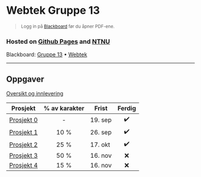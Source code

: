 # Webtek Gruppe 13
> <small>Logg in på [Blackboard](https://ntnu.blackboard.com/ultra/) før du åpner PDF-ene.</small>

### Hosted on [Github Pages](https://brage-andreas.github.io/webtek-gruppe-13/) and [NTNU](https://folk.ntnu.no/philipbk/webtek-gruppe-13/)
Blackboard: [Gruppe 13](https://ntnu.blackboard.com/webapps/blackboard/execute/modulepage/viewGroup?course_id=_43546_1&group_id=_607042_1) • [Webtek](https://ntnu.blackboard.com/webapps/blackboard/execute/modulepage/viewGroup?course_id=_43546_1&group_id=_607042_1)

---

## Oppgaver

[Oversikt og innlevering](https://ntnu.blackboard.com/webapps/blackboard/content/listContent.jsp?course_id=_43546_1&content_id=_2148021_1&mode=reset")

| Prosjekt                                                                                                                                               | % av karakter | Frist   | Ferdig |
| ------------------------------------------------------------------------------------------------------------------------------------------------------ | :-----------: | ------- | :----: |
| [Prosjekt 0](https://ntnu.blackboard.com/webapps/blackboard/execute/content/file?cmd=view&content_id=_2148469_1&course_id=_43546_1&launch_in_new=true) |       -       | 19. sep |   ✔️   |
| [Prosjekt 1](https://ntnu.blackboard.com/bbcswebdav/pid-2148470-dt-content-rid-62275830_1/xid-62275830_1)                                              |     10 %      | 26. sep |   ✔️   |
| [Prosjekt 2](https://ntnu.blackboard.com/bbcswebdav/pid-2148471-dt-content-rid-64209839_1/xid-64209839_1)                                              |     25 %      | 17. okt |   ✔️   |
| [Prosjekt 3](https://ntnu.blackboard.com/bbcswebdav/pid-2148647-dt-content-rid-64209042_1/xid-64209042_1)                                              |     50 %      | 16. nov |   ❌   |
| [Prosjekt 4](https://ntnu.blackboard.com/bbcswebdav/pid-2148648-dt-content-rid-64209032_1/xid-64209032_1)                                              |     15 %      | 16. nov |   ❌   |
